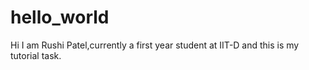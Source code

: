 # hello_world

Hi 
I am Rushi Patel,currently a first year student at IIT-D and this is my tutorial task.
